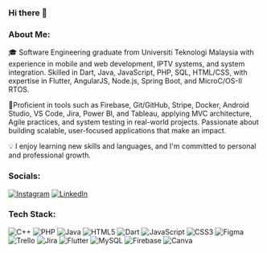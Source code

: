 ### Hi there 👋

<!--
**Ziyaafser/Ziyaafser** is a ✨ _special_ ✨ repository because its `README.md` (this file) appears on your GitHub profile.

Here are some ideas to get you started:

- 🔭 I’m currently a software engineering student...
- 🌱 I’m currently learning ...
- 👯 I’m looking to collaborate on ...
- 🤔 I’m looking for help with ...
- 💬 Ask me about ...
- 📫 How to reach me: ...
- 😄 Pronouns: ...
- ⚡ Fun fact: ...
-->

### About Me:
🎓 Software Engineering graduate from Universiti Teknologi Malaysia with experience in mobile and web development, IPTV systems, and system integration. Skilled in Dart, Java, JavaScript, PHP, SQL, HTML/CSS, with expertise in Flutter, AngularJS, Node.js, Spring Boot, and MicroC/OS-II RTOS.

🚀Proficient in tools such as Firebase, Git/GitHub, Stripe, Docker, Android Studio, VS Code, Jira, Power BI, and Tableau, applying MVC architecture, Agile practices, and system testing in real-world projects. Passionate about building scalable, user-focused applications that make an impact.

💡 I enjoy learning new skills and languages, and I'm committed to personal and professional growth.

### Socials:
[![Instagram](https://img.shields.io/badge/Instagram-D14836?style=for-the-badge&logo=instagram&logoColor=white)](https://www.instagram.com/afserr_?igsh=MWh3NGpmYjl4bzBueg==)
[![LinkedIn](https://img.shields.io/badge/LinkedIn-0077B5?style=for-the-badge&logo=linkedin&logoColor=white)](https://www.linkedin.com/in/mohamedziyaafser/)

### Tech Stack:
![C++](https://img.shields.io/badge/C++-00599C?style=flat-square&logo=cplusplus&logoColor=white)
![PHP](https://img.shields.io/badge/PHP-777BB4?style=flat-square&logo=php&logoColor=white)
![Java](https://img.shields.io/badge/Java-ED8B00?style=flat-square&logo=java&logoColor=white)
![HTML5](https://img.shields.io/badge/HTML5-E34F26?style=flat-square&logo=html5&logoColor=white)
![Dart](https://img.shields.io/badge/Dart-0175C2?style=flat-square&logo=dart&logoColor=white)
![JavaScript](https://img.shields.io/badge/JavaScript-F7DF1E?style=flat-square&logo=javascript&logoColor=black)
![CSS3](https://img.shields.io/badge/CSS3-1572B6?style=flat-square&logo=css3&logoColor=white)
![Figma](https://img.shields.io/badge/Figma-F24E1E?style=flat-square&logo=figma&logoColor=white)
![Trello](https://img.shields.io/badge/Trello-0052CC?style=flat-square&logo=trello&logoColor=white)
![Jira](https://img.shields.io/badge/Jira-0052CC?style=flat-square&logo=jira&logoColor=white)
![Flutter](https://img.shields.io/badge/Flutter-02569B?style=flat-square&logo=flutter&logoColor=white)
![MySQL](https://img.shields.io/badge/MySQL-00000F?style=flat-square&logo=mysql&logoColor=white)
![Firebase](https://img.shields.io/badge/Firebase-FFCA28?style=flat-square&logo=firebase&logoColor=black)
![Canva](https://img.shields.io/badge/Canva-00C4CC?style=flat-square&logo=canva&logoColor=white)
